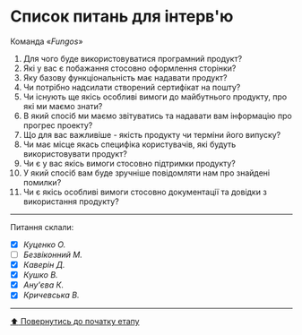 # Список питань для інтерв'ю
Команда «*Fungos*»

1. Для чого буде використовуватися програмний продукт?
2. Які у вас є побажання стосовно оформлення сторінки?
3. Яку базову функціональність має надавати продукт?
4. Чи потрібно надсилати створений сертифікат на пошту?
5. Чи існують ще якісь особливі вимоги до майбутнього продукту, про які ми маємо знати?
6. В який спосіб ми маємо звітуватись та надавати вам інформацію про прогрес проекту?
7. Що для вас важливіше - якість продукту чи терміни його випуску?
8. Чи має місце якась специфіка користувачів, які будуть використовувати продукт?
9. Чи є у вас якісь вимоги стосовно підтримки продукту?
10. У який спосіб вам буде зручніше повідомляти нам про знайдені помилки?
11. Чи є якісь особливі вимоги стосовно документації та довідки з використання продукту?

---
Питання склали:			

- [x] *Куценко О.*
- [ ] *Безвіконний М.*
- [x] *Каверін Д.*
- [x] *Кушко В.*
- [x] *Ану'єва К.*
- [x] *Кричевська В.*
---
[:arrow_up: Повернутись до початку етапу](/docs/1.Envisioning/README.md)
